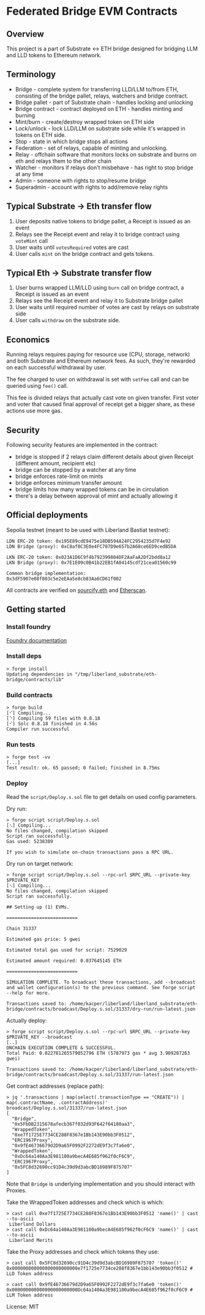 # Federated Bridge EVM Contracts

## Overview

This project is a part of Substrate <-> ETH bridge designed for bridging LLM and
LLD tokens to Ethereum network.

## Terminology

* Bridge - complete system for transferring LLD/LLM to/from ETH, consisting of the bridge
  pallet, relays, watchers and bridge contract.
* Bridge pallet - part of Substrate chain - handles locking and unlocking
* Bridge contract - contract deployed on ETH - handles minting and burning
* Mint/burn - create/destroy wrapped token on ETH side
* Lock/unlock - lock LLD/LLM on substrate side while it's wrapped in tokens on ETH side.
* Stop - state in which bridge stops all actions
* Federation - set of relays, capable of minting and unlocking.
* Relay - offchain software that monitors locks on substrate and burns on eth and relays them to
  the other chain
* Watcher - monitors if relays don't misbehave - has right to stop bridge at any time
* Admin - someone with rights to stop/resume bridge
* Superadmin - account with rights to add/remove relay rights

## Typical Substrate -> Eth transfer flow

1. User deposits native tokens to bridge pallet, a Receipt is issued as an event
2. Relays see the Receipt event and relay it to bridge contract using `voteMint` call
3. User waits until `votesRequired` votes are cast
4. User calls `mint` on the bridge contract and gets tokens.

## Typical Eth -> Substrate transfer flow

1. User burns wrapped LLM/LLD using `burn` call on bridge contract, a Receipt is
   issued as an event
2. Relays see the Receipt event and relay it to Substrate bridge pallet
3. User waits until required number of votes are cast by relays on substrate side
4. User calls `withdraw` on the substrate side.

## Economics

Running relays requires paying for resource use (CPU, storage, network) and
both Substrate and Ethereum network fees. As such, they're rewarded on each
successful withdrawal by user.

The fee charged to user on withdrawal is set with `setFee` call and can be
queried using `fee()` call.

This fee is divided relays that actually cast vote on given transfer. First
voter and voter that caused final approval of receipt get a bigger share, as
these actions use more gas.

## Security

Following security features are implemented in the contract:
* bridge is stopped if 2 relays claim different details about given Receipt (different amount,
  recipient etc)
* bridge can be stopped by a watcher at any time
* bridge enforces rate-limit on mints
* bridge enforces minimum transfer amount
* bridge limits how many wrapped tokens can be in circulation
* there's a delay between approval of mint and actually allowing it

## Official deployments

Sepolia testnet (meant to be used with Liberland Bastiat testnet):

```
LDN ERC-20 token: 0x195E89cdE9475e18DB594A24FC2954235d7F4e92
LDN Bridge (proxy): 0xC8af0C3E0e4FC787D9e657b2A68ce6ED9cedB5DA

LKN ERC-20 token: 0x023A1D6C9f4b792399804DF2AaFaA2Df2bdd8a12
LKN Bridge (proxy): 0x7E1E09c0B41b22EB1fA04145cdf21cea01560c99

Common bridge implementation: 0x3dF5907e08f803c5e2eEAa5e8cb83Aa6CD61f002
```

All contracts are verified on [sourcify.eth](https://sourcify.dev/) and [Etherscan](https://sepolia.etherscan.io/).

## Getting started

### Install foundry

[Foundry documentation](https://book.getfoundry.sh/getting-started/installation)

### Install deps

```
> forge install
Updating dependencies in "/tmp/liberland_substrate/eth-bridge/contracts/lib"
```

### Build contracts

```
> forge build
[⠊] Compiling...
[⠑] Compiling 59 files with 0.8.18
[⠊] Solc 0.8.18 finished in 4.56s
Compiler run successful
```

### Run tests

```
> forge test -vv
[...]
Test result: ok. 65 passed; 0 failed; finished in 8.75ms
```

### Deploy

Read the `script/Deploy.s.sol` file to get details on used config parameters.

Dry run:
```
> forge script script/Deploy.s.sol
[⠢] Compiling...
No files changed, compilation skipped
Script ran successfully.
Gas used: 5238389

If you wish to simulate on-chain transactions pass a RPC URL.
```

Dry run on target network:
```
> forge script script/Deploy.s.sol --rpc-url $RPC_URL --private-key $PRIVATE_KEY
[⠢] Compiling...
No files changed, compilation skipped
Script ran successfully.

## Setting up (1) EVMs.

==========================

Chain 31337

Estimated gas price: 5 gwei

Estimated total gas used for script: 7529029

Estimated amount required: 0.037645145 ETH

==========================

SIMULATION COMPLETE. To broadcast these transactions, add --broadcast and wallet configuration(s) to the previous command. See forge script --help for more.

Transactions saved to: /home/kacper/liberland/liberland_substrate/eth-bridge/contracts/broadcast/Deploy.s.sol/31337/dry-run/run-latest.json
```

Actually deploy:
```
> forge script script/Deploy.s.sol --rpc-url $RPC_URL --private-key $PRIVATE_KEY --broadcast
[..]
ONCHAIN EXECUTION COMPLETE & SUCCESSFUL.
Total Paid: 0.022781265579052796 ETH (5787973 gas * avg 3.909207263 gwei)

Transactions saved to: /home/kacper/liberland/liberland_substrate/eth-bridge/contracts/broadcast/Deploy.s.sol/31337/run-latest.json
```

Get contract addresses (replace path):
```
> jq '.transactions | map(select(.transactionType == "CREATE")) | map(.contractName, .contractAddress)' broadcast/Deploy.s.sol/31337/run-latest.json
[
  "Bridge",
  "0x5FbDB2315678afecb367f032d93F642f64180aa3",
  "WrappedToken",
  "0xe7f1725E7734CE288F8367e1Bb143E90bb3F0512",
  "ERC1967Proxy",
  "0x9fE46736679d2D9a65F0992F2272dE9f3c7fa6e0",
  "WrappedToken",
  "0xDc64a140Aa3E981100a9becA4E685f962f0cF6C9",
  "ERC1967Proxy",
  "0x5FC8d32690cc91D4c39d9d3abcBD16989F875707"
]
```
Note that `Bridge` is underlying implementation and you should interact with Proxies.

Take the WrappedToken addresses and check which is which:
```
> cast call 0xe7f1725E7734CE288F8367e1Bb143E90bb3F0512 'name()' | cast --to-ascii
 Liberland Dollars
> cast call 0xDc64a140Aa3E981100a9becA4E685f962f0cF6C9 'name()' | cast --to-ascii
 Liberland Merits
```

Take the Proxy addresses and check which tokens they use:
```
> cast call 0x5FC8d32690cc91D4c39d9d3abcBD16989F875707 'token()'
0x000000000000000000000000e7f1725e7734ce288f8367e1bb143e90bb3f0512 # LLD Token address

> cast call 0x9fE46736679d2D9a65F0992F2272dE9f3c7fa6e0 'token()'
0x000000000000000000000000Dc64a140Aa3E981100a9becA4E685f962f0cF6C9 # LLM Token address
```

License: MIT
